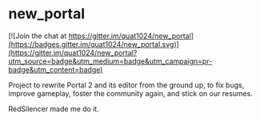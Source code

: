 # new_portal

[![Join the chat at https://gitter.im/quat1024/new_portal](https://badges.gitter.im/quat1024/new_portal.svg)](https://gitter.im/quat1024/new_portal?utm_source=badge&utm_medium=badge&utm_campaign=pr-badge&utm_content=badge)


Project to rewrite Portal 2 and its editor from the ground up, to fix bugs, improve gameplay, foster the community again, and stick on our resumes.

RedSilencer made me do it.
